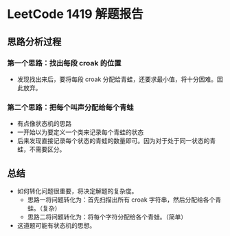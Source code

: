 # LeetCode 1419 解题报告

## 思路分析过程

### 第一个思路：找出每段 croak 的位置

- 发现找出来后，要将每段 croak 分配给青蛙，还要求最小值，将十分困难。因此放弃。

### 第二个思路：把每个叫声分配给每个青蛙

- 有点像状态机的思路
- 一开始以为要定义一个类来记录每个青蛙的状态
- 后来发现直接记录每个状态的青蛙的数量即可。因为对于处于同一状态的青蛙，不需要区分。

## 总结

- 如何转化问题很重要，将决定解题的复杂度。
  - 思路一将问题转化为：首先扫描出所有 croak 字符串，然后分配给各个青蛙。（复杂）
  - 思路二将问题转化为：将每个字符分配给各个青蛙。（简单）
- 这道题可能有状态机的思想。